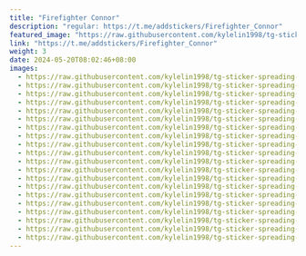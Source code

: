 ```yaml
---
title: "Firefighter Connor"
description: "regular: https://t.me/addstickers/Firefighter_Connor"
featured_image: "https://raw.githubusercontent.com/kylelin1998/tg-sticker-spreading-worldwide-images/main/img/bdff74e7-f9e0-4268-99b4-afddb0574eeb.jpg"
link: "https://t.me/addstickers/Firefighter_Connor"
weight: 3
date: 2024-05-20T08:02:46+08:00
images:
  - https://raw.githubusercontent.com/kylelin1998/tg-sticker-spreading-worldwide-images/main/img/bdff74e7-f9e0-4268-99b4-afddb0574eeb.jpg
  - https://raw.githubusercontent.com/kylelin1998/tg-sticker-spreading-worldwide-images/main/img/3fe48f1e-241e-4102-a6e0-88f502bda8f0.jpg
  - https://raw.githubusercontent.com/kylelin1998/tg-sticker-spreading-worldwide-images/main/img/ca17f779-5ab3-4490-b37b-1a3fd41c365b.jpg
  - https://raw.githubusercontent.com/kylelin1998/tg-sticker-spreading-worldwide-images/main/img/c068b604-e1d9-4f53-a138-a2a03f62f338.jpg
  - https://raw.githubusercontent.com/kylelin1998/tg-sticker-spreading-worldwide-images/main/img/543e4a30-6078-4a12-9c0e-033ee249265e.jpg
  - https://raw.githubusercontent.com/kylelin1998/tg-sticker-spreading-worldwide-images/main/img/ba346448-35de-4cb0-a070-e1b1258e56a3.jpg
  - https://raw.githubusercontent.com/kylelin1998/tg-sticker-spreading-worldwide-images/main/img/4dec6cc0-55dc-4ac8-a8af-c5fe5b5297be.jpg
  - https://raw.githubusercontent.com/kylelin1998/tg-sticker-spreading-worldwide-images/main/img/2d128f91-9adc-4dfb-90bd-af45fd607cd5.jpg
  - https://raw.githubusercontent.com/kylelin1998/tg-sticker-spreading-worldwide-images/main/img/2dec74b3-658c-460e-9261-0208a6ebc02c.jpg
  - https://raw.githubusercontent.com/kylelin1998/tg-sticker-spreading-worldwide-images/main/img/a97589f8-b86d-42b7-a4ba-b50dbc0841b4.jpg
  - https://raw.githubusercontent.com/kylelin1998/tg-sticker-spreading-worldwide-images/main/img/d17dedbc-ba32-43da-b548-02ed5b68db43.jpg
  - https://raw.githubusercontent.com/kylelin1998/tg-sticker-spreading-worldwide-images/main/img/7c362c25-3d4c-4670-8be1-c573ce752be7.jpg
  - https://raw.githubusercontent.com/kylelin1998/tg-sticker-spreading-worldwide-images/main/img/fa85f441-6727-4fa2-a331-0091f19c6c76.jpg
  - https://raw.githubusercontent.com/kylelin1998/tg-sticker-spreading-worldwide-images/main/img/d98d22f8-c884-45be-99a5-4d88f83b0afe.jpg
  - https://raw.githubusercontent.com/kylelin1998/tg-sticker-spreading-worldwide-images/main/img/94af7f42-a51d-4e03-86ce-649c29fe0d9a.jpg
  - https://raw.githubusercontent.com/kylelin1998/tg-sticker-spreading-worldwide-images/main/img/eb7755ba-8a87-4e71-8d27-dee7ac9d633e.jpg
  - https://raw.githubusercontent.com/kylelin1998/tg-sticker-spreading-worldwide-images/main/img/adeb5595-7a00-4464-88e9-e747f3ebbddc.jpg
  - https://raw.githubusercontent.com/kylelin1998/tg-sticker-spreading-worldwide-images/main/img/7751cf59-dc0c-481b-aade-a5a37304af79.jpg
  - https://raw.githubusercontent.com/kylelin1998/tg-sticker-spreading-worldwide-images/main/img/d377a603-ec2d-4d9a-8f22-2f158eae226a.jpg
  - https://raw.githubusercontent.com/kylelin1998/tg-sticker-spreading-worldwide-images/main/img/7f72aef9-425d-4ec9-989d-dda2cbfeee46.jpg
---
```

